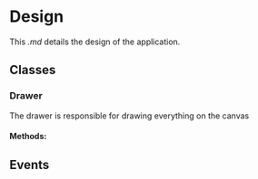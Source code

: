 # Design
This _.md_ details the design of the application.

## Classes
### Drawer
The drawer is responsible for drawing everything on the canvas
#### Methods:


## Events
